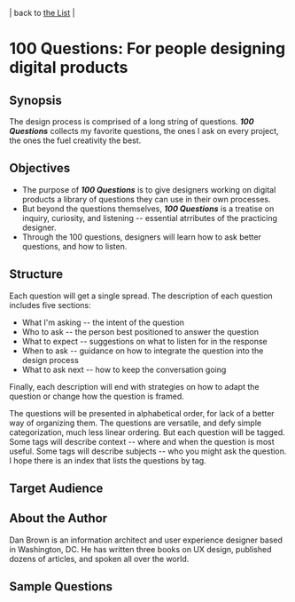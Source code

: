| back to [the List](index.md) |

# 100 Questions: For people designing digital products

## Synopsis
The design process is comprised of a long string of questions. ***100 Questions*** collects my favorite questions, the ones I ask on every project, the ones the fuel creativity the best.

## Objectives
* The purpose of ***100 Questions*** is to give designers working on digital products a library of questions they can use in their own processes.
* But beyond the questions themselves, ***100 Questions*** is a treatise on inquiry, curiosity, and listening -- essential atrributes of the practicing designer.
* Through the 100 questions, designers will learn how to ask better questions, and how to listen.

## Structure
Each question will get a single spread. The description of each question includes five sections:

* What I'm asking -- the intent of the question
* Who to ask -- the person best positioned to answer the question
* What to expect -- suggestions on what to listen for in the response
* When to ask -- guidance on how to integrate the question into the design process
* What to ask next -- how to keep the conversation going

Finally, each description will end with strategies on how to adapt the question or change how the question is framed.

The questions will be presented in alphabetical order, for lack of a better way of organizing them.   The questions are versatile, and defy simple categorization, much less linear ordering. But each question will be tagged. Some tags will describe context -- where and when the question is most useful. Some tags will describe subjects -- who you might ask the question. I hope there is an index that lists the questions by tag.

## Target Audience


## About the Author
Dan Brown is an information architect and user experience designer based in Washington, DC. He has written three books on UX design, published dozens of articles, and spoken all over the world.

## Sample Questions
